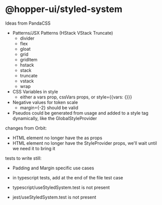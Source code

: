 # @hopper-ui/styled-system

Ideas from PandaCSS
- Patterns/JSX Patterns (HStack VStack Truncate)
    - divider
    - flex
    - gloat
    - grid
    - gridItem
    - hstack
    - stack
    - truncate
    - vstack
    - wrap
- CSS Variables in style
    - either a vars prop, cssVars props, or style={{vars: {}}}
- Negative values for token scale
    -   margin={-2} should be valid
- Pseudos could be generated from usage and added to a style tag dynamically, like the GlobalStyleProvider

changes from Orbit:
- HTML element no longer have the as props
- HTML element no longer have the StyleProvider props, we'll wait until we need it to bring it

tests to write still:
- Padding and Margin specific use cases
- in typescript tests, add at the end of the file test case

- typescript/useStyledSystem.test is not present
- jest/useStyledSystem.test is not present
